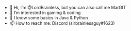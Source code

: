 - 👋 Hi, I’m @LordBrainless, but you can also call me MarGIT
- 👀 I’m interested in gaming & coding
- 🌱 I know some basics in Java & Python
- 📫 How to reach me: Discord (sirbrainlessguy#1623)
